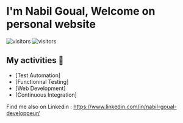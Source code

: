 # I'm Nabil Goual, Welcome on personal website

![visitors](https://visitor-badge.glitch.me/badge?page_id=Nabil-bali.nabil-bali)
![visitors](https://visitor-badge.glitch.me/badge?page_id=Nabil-bali.nabil-bali&left_color=green&right_color=red)

## My activities 🎯

- [Test Automation]
- [Functionnal Testing]
- [Web Development]
- [Continuous Integration]

Find me also on Linkedin :
https://www.linkedin.com/in/nabil-goual-developpeur/
